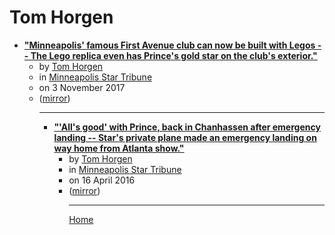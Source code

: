 # Tom Horgen

 - [**"Minneapolis' famous First Avenue club can now be built with Legos -- The Lego replica even has Prince's gold star on the club's exterior."**](https://www.startribune.com/minneapolis-famous-first-avenue-club-can-now-be-built-with-legos/454951113/)<ul><li>by [Tom Horgen](../../authors/tom-horgen/index.md)</li><li>in [Minneapolis Star Tribune](https://www.startribune.com/)</li><li>on 3 November 2017</li><li>([mirror](https://web.archive.org/web/*/https://www.startribune.com/minneapolis-famous-first-avenue-club-can-now-be-built-with-legos/454951113/))</li><ul>

----

 - [**"'All's good' with Prince, back in Chanhassen after emergency landing -- Star's private plane made an emergency landing on way home from Atlanta show."**](https://www.startribune.com/tmz-says-prince-hospitalized-in-illinois/375900161/)<ul><li>by [Tom Horgen](../../authors/tom-horgen/index.md)</li><li>in [Minneapolis Star Tribune](https://www.startribune.com/)</li><li>on 16 April 2016</li><li>([mirror](https://web.archive.org/web/*/https://www.startribune.com/tmz-says-prince-hospitalized-in-illinois/375900161/))</li><ul>

----

[Home](../index.md)
